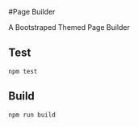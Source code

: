 #Page Builder

A Bootstraped Themed Page Builder



## Test
```
npm test
```

## Build
```
npm run build
```
